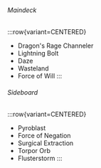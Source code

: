 ###### Maindeck

:::row{variant=CENTERED}
- Dragon's Rage Channeler
- Lightning Bolt
- Daze
- Wasteland
- Force of Will
:::

###### Sideboard

:::row{variant=CENTERED}
- Pyroblast
- Force of Negation
- Surgical Extraction
- Torpor Orb
- Flusterstorm
:::
